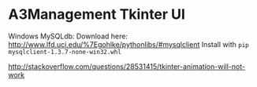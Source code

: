 # A3Management Tkinter UI


Windows MySQLdb: 
Download here: http://www.lfd.uci.edu/%7Egohlke/pythonlibs/#mysqlclient
Install with `pip mysqlclient-1.3.7-none-win32.whl`


http://stackoverflow.com/questions/28531415/tkinter-animation-will-not-work